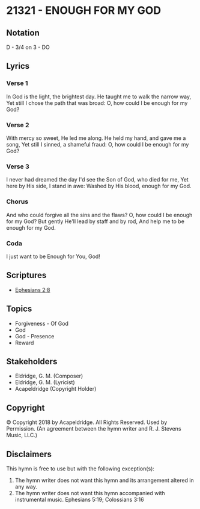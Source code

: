 # 21321 - ENOUGH FOR MY GOD

## Notation

D - 3/4 on 3 - DO

## Lyrics

### Verse 1

In God is the light, the brightest day. He taught me to walk the narrow way, Yet still I chose the path that was broad: O, how could I be enough for my God?

### Verse 2

With mercy so sweet, He led me along. He held my hand, and gave me a song, Yet still I sinned, a shameful fraud: O, how could I be enough for my God?

### Verse 3

I never had dreamed the day I'd see the Son of God, who died for me, Yet here by His side, I stand in awe: Washed by His blood, enough for my God.

### Chorus

And who could forgive all the sins and the flaws? O, how could I be enough for my God? But gently He'll lead by staff and by rod, And help me to be enough for my God.

### Coda

I just want to be Enough for You, God!


## Scriptures

- [Ephesians 2:8](https://www.biblegateway.com/passage/?search=Ephesians%202%3A8)

## Topics

- Forgiveness - Of God
- God
- God - Presence
- Reward

## Stakeholders

- Eldridge, G. M. (Composer)
- Eldridge, G. M. (Lyricist)
- Acapeldridge (Copyright Holder)

## Copyright

© Copyright 2018 by Acapeldridge.  All Rights Reserved. Used by Permission.
(An agreement between the hymn writer and R. J. Stevens Music, LLC.)

## Disclaimers

This hymn is free to use but with the following exception(s):
1. The hymn writer does not want this hymn and its arrangement altered in any way.
2. The hymn writer does not want this hymn accompanied with instrumental music.
Ephesians 5:19; Colossians 3:16

